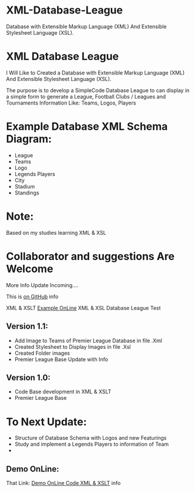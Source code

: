 # XML-Database-League
Database with Extensible Markup Language (XML) And Extensible Stylesheet Language (XSL).

# XML Database League

I Will Like to Created a Database with Extensible Markup Language (XML) And Extensible Stylesheet Language (XSL). 

The purpose is to develop a SimpleCode Database League to can display in a simple form to generate a League, Football Clubs / Leagues and Tournaments Information Like: Teams, Logos, Players

# Example Database XML Schema Diagram:
  * League
   * Teams
   * Logo
   * Legends Players
   * City
   * Stadium
  * Standings

# Note:
Based on my studies learning XML & XSL 

# Collaborator and suggestions Are Welcome

More Info Update Incoming....

This is [on GitHub](https://github.com/Diego-Pino/) info

XML & XSLT [Example OnLine](http://xml.we11.net/PremierLeague.xml) XML & XSL Database League Test

## Version 1.1:  
* Add Image to Teams of Premier League Database in file .Xml
* Created Stylesheet to Display Images in file .Xsl
* Created Folder images
* Premier League Base Update with Info

## Version 1.0:
* Code Base development in XML & XSLT
* Premier League Base

    
# To Next Update:
 * Structure of Database Schema with Logos and new Featurings
 * Study and implement a Legends Players to information of Team
 * 

## Demo OnLine:

That Link: [Demo OnLine Code XML & XSLT](http://xml.we11.net/PremierLeague.xml) info


